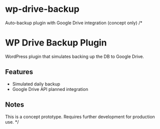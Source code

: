 # wp-drive-backup
Auto-backup plugin with Google Drive integration (concept only)
/*
# WP Drive Backup Plugin
WordPress plugin that simulates backing up the DB to Google Drive.

## Features
- Simulated daily backup
- Google Drive API planned integration

## Notes
This is a concept prototype. Requires further development for production use.
*/
